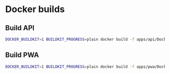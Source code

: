 # Docker builds

## Build API

```bash
DOCKER_BUILDKIT=1 BUILDKIT_PROGRESS=plain docker build -f apps/api/Dockerfile --secret id=npmrc,src="${HOME}/.npmrc" --build-arg app=api .
```

## Build PWA

```bash
DOCKER_BUILDKIT=1 BUILDKIT_PROGRESS=plain docker build -f apps/pwa/Dockerfile --secret id=npmrc,src="${HOME}/.npmrc" --build-arg app=pwa .
```
